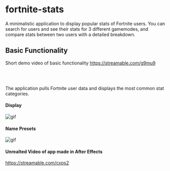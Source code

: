 # fortnite-stats

A minimalistic application to display popular stats of Fortnite users. You can search for users and see their stats for 3 different gamemodes, and compare stats between two users with a detailed breakdown.

## Basic Functionality

Short demo video of basic functionality 
https://streamable.com/g9mu9

<br><br>

The application pulls Fortnite user data and displays the most common stat categories.

#### Display

![gif](https://media.giphy.com/media/1pnZrxwebwUNHlotRS/giphy.gif)

#### Name Presets

![gif](https://media.giphy.com/media/ulLheB80FnfrnpJ67G/giphy.gif)


#### Unrealted Video of app made in After Effects
https://streamable.com/cxps2
